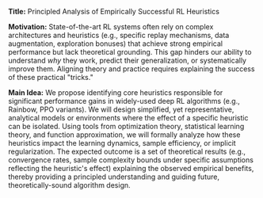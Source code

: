 **Title:** Principled Analysis of Empirically Successful RL Heuristics

**Motivation:** State-of-the-art RL systems often rely on complex architectures and heuristics (e.g., specific replay mechanisms, data augmentation, exploration bonuses) that achieve strong empirical performance but lack theoretical grounding. This gap hinders our ability to understand *why* they work, predict their generalization, or systematically improve them. Aligning theory and practice requires explaining the success of these practical "tricks."

**Main Idea:** We propose identifying core heuristics responsible for significant performance gains in widely-used deep RL algorithms (e.g., Rainbow, PPO variants). We will design simplified, yet representative, analytical models or environments where the effect of a specific heuristic can be isolated. Using tools from optimization theory, statistical learning theory, and function approximation, we will formally analyze how these heuristics impact the learning dynamics, sample efficiency, or implicit regularization. The expected outcome is a set of theoretical results (e.g., convergence rates, sample complexity bounds under specific assumptions reflecting the heuristic's effect) explaining the observed empirical benefits, thereby providing a principled understanding and guiding future, theoretically-sound algorithm design.